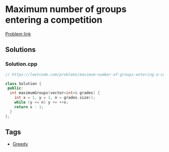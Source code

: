 # Maximum number of groups entering a competition

[Problem link](https://leetcode.com/problems/maximum-number-of-groups-entering-a-competition)

## Solutions


### Solution.cpp
```cpp
// https://leetcode.com/problems/maximum-number-of-groups-entering-a-competition

class Solution {
 public:
  int maximumGroups(vector<int>& grades) {
    int x = 1, y = 1, n = grades.size();
    while (y <= n) y += ++x;
    return x - 1;
  }
};
```
## Tags

* [Greedy](/Collections/greedy.md#greedy)
